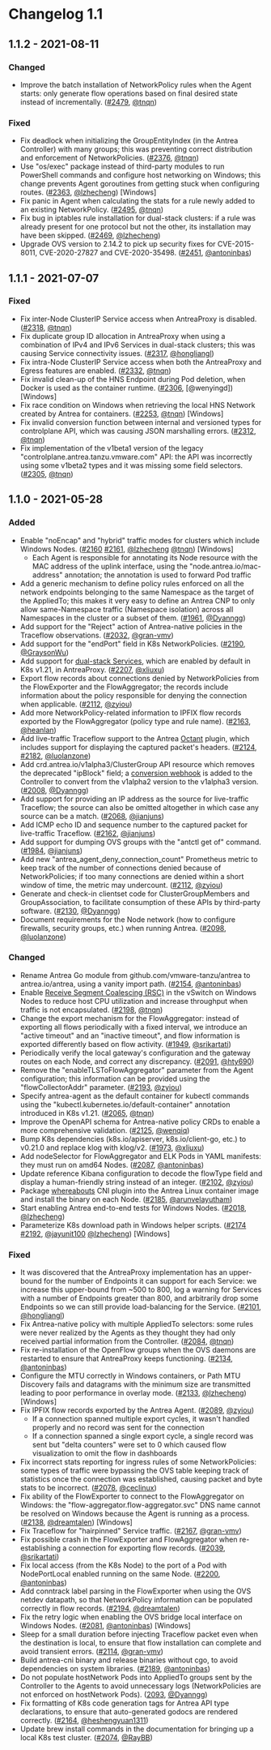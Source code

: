 # Changelog 1.1

## 1.1.2 - 2021-08-11

### Changed

- Improve the batch installation of NetworkPolicy rules when the Agent starts: only generate flow operations based on final desired state instead of incrementally. ([#2479](https://github.com/antrea-io/antrea/pull/2479), [@tnqn])

### Fixed

- Fix deadlock when initializing the GroupEntityIndex (in the Antrea Controller) with many groups; this was preventing correct distribution and enforcement of NetworkPolicies. ([#2376](https://github.com/antrea-io/antrea/pull/2376), [@tnqn])
- Use "os/exec" package instead of third-party modules to run PowerShell commands and configure host networking on Windows; this change prevents Agent goroutines from getting stuck when configuring routes. ([#2363](https://github.com/antrea-io/antrea/pull/2363), [@lzhecheng]) [Windows]
- Fix panic in Agent when calculating the stats for a rule newly added to an existing NetworkPolicy. ([#2495](https://github.com/antrea-io/antrea/pull/2495), [@tnqn])
- Fix bug in iptables rule installation for dual-stack clusters: if a rule was already present for one protocol but not the other, its installation may have been skipped. ([#2469](https://github.com/antrea-io/antrea/pull/2469), [@lzhecheng])
- Upgrade OVS version to 2.14.2 to pick up security fixes for CVE-2015-8011, CVE-2020-27827 and CVE-2020-35498. ([#2451](https://github.com/antrea-io/antrea/pull/2451), [@antoninbas])

## 1.1.1 - 2021-07-07

### Fixed

- Fix inter-Node ClusterIP Service access when AntreaProxy is disabled. ([#2318](https://github.com/antrea-io/antrea/pull/2318), [@tnqn])
- Fix duplicate group ID allocation in AntreaProxy when using a combination of IPv4 and IPv6 Services in dual-stack clusters; this was causing Service connectivity issues. ([#2317](https://github.com/antrea-io/antrea/pull/2317), [@hongliangl])
- Fix intra-Node ClusterIP Service access when both the AntreaProxy and Egress features are enabled. ([#2332](https://github.com/antrea-io/antrea/pull/2332), [@tnqn])
- Fix invalid clean-up of the HNS Endpoint during Pod deletion, when Docker is used as the container runtime. ([#2306](https://github.com/antrea-io/antrea/pull/2306), [@wenyingd]) [Windows]
- Fix race condition on Windows when retrieving the local HNS Network created by Antrea for containers. ([#2253](https://github.com/antrea-io/antrea/pull/2253), [@tnqn]) [Windows]
- Fix invalid conversion function between internal and versioned types for controlplane API, which was causing JSON marshalling errors. ([#2312](https://github.com/antrea-io/antrea/pull/2312), [@tnqn])
- Fix implementation of the v1beta1 version of the legacy "controlplane.antrea.tanzu.vmware.com" API: the API was incorrectly using some v1beta2 types and it was missing some field selectors. ([#2305](https://github.com/antrea-io/antrea/pull/2305), [@tnqn])

## 1.1.0 - 2021-05-28

### Added

- Enable "noEncap" and "hybrid" traffic modes for clusters which include Windows Nodes. ([#2160](https://github.com/antrea-io/antrea/pull/2160) [#2161](https://github.com/antrea-io/antrea/pull/2161), [@lzhecheng] [@tnqn]) [Windows]
  * Each Agent is responsible for annotating its Node resource with the MAC address of the uplink interface, using the "node.antrea.io/mac-address" annotation; the annotation is used to forward Pod traffic
- Add a generic mechanism to define policy rules enforced on all the network endpoints belonging to the same Namespace as the target of the AppliedTo; this makes it very easy to define an Antrea CNP to only allow same-Namespace traffic (Namespace isolation) across all Namespaces in the cluster or a subset of them. ([#1961](https://github.com/antrea-io/antrea/pull/1961), [@Dyanngg])
- Add support for the "Reject" action of Antrea-native policies in the Traceflow observations. ([#2032](https://github.com/antrea-io/antrea/pull/2032), [@gran-vmv])
- Add support for the "endPort" field in K8s NetworkPolicies. ([#2190](https://github.com/antrea-io/antrea/pull/2190), [@GraysonWu])
- Add support for [dual-stack Services], which are enabled by default in K8s v1.21, in AntreaProxy. ([#2207](https://github.com/antrea-io/antrea/pull/2207), [@xliuxu])
- Export flow records about connections denied by NetworkPolicies from the FlowExporter and the FlowAggregator; the records include information about the policy responsible for denying the connection when applicable. ([#2112](https://github.com/antrea-io/antrea/pull/2112), [@zyiou])
- Add more NetworkPolicy-related information to IPFIX flow records exported by the FlowAggregator (policy type and rule name). ([#2163](https://github.com/antrea-io/antrea/pull/2163), [@heanlan])
- Add live-traffic Traceflow support to the Antrea [Octant] plugin, which includes support for displaying the captured packet's headers. ([#2124](https://github.com/antrea-io/antrea/pull/2124), [#2182](https://github.com/antrea-io/antrea/pull/2182), [@luolanzone])
- Add crd.antrea.io/v1alpha3/ClusterGroup API resource which removes the deprecated "ipBlock" field; a [conversion webhook] is added to the Controller to convert from the v1alpha2 version to the v1alpha3 version. ([#2008](https://github.com/antrea-io/antrea/pull/2008), [@Dyanngg])
- Add support for providing an IP address as the source for live-traffic Traceflow; the source can also be omitted altogether in which case any source can be a match. ([#2068](https://github.com/antrea-io/antrea/pull/2068), [@jianjuns])
- Add ICMP echo ID and sequence number to the captured packet for live-traffic Traceflow. ([#2162](https://github.com/antrea-io/antrea/pull/2162), [@jianjuns])
- Add support for dumping OVS groups with the "antctl get of" command. ([#1984](https://github.com/antrea-io/antrea/pull/1984), [@jianjuns])
- Add new "antrea_agent_deny_connection_count" Prometheus metric to keep track of the number of connections denied because of NetworkPolicies; if too many connections are denied within a short window of time, the metric may undercount. ([#2112](https://github.com/antrea-io/antrea/pull/2112), [@zyiou])
- Generate and check-in clientset code for ClusterGroupMembers and GroupAssociation, to facilitate consumption of these APIs by third-party software. ([#2130](https://github.com/antrea-io/antrea/pull/2130), [@Dyanngg])
- Document requirements for the Node network (how to configure firewalls, security groups, etc.) when running Antrea. ([#2098](https://github.com/antrea-io/antrea/pull/2098), [@luolanzone])

### Changed

- Rename Antrea Go module from github.com/vmware-tanzu/antrea to antrea.io/antrea, using a vanity import path. ([#2154](https://github.com/antrea-io/antrea/issues/2154), [@antoninbas])
- Enable [Receive Segment Coalescing (RSC)] in the vSwitch on Windows Nodes to reduce host CPU utilization and increase throughput when traffic is not encapsulated. ([#2198](https://github.com/antrea-io/antrea/pull/2198), [@tnqn])
- Change the export mechanism for the FlowAggregator: instead of exporting all flows periodically with a fixed interval, we introduce an "active timeout" and an "inactive timeout", and flow information is exported differently based on flow activity. ([#1949](https://github.com/antrea-io/antrea/pull/1949), [@srikartati])
- Periodically verify the local gateway's configuration and the gateway routes on each Node, and correct any discrepancy. ([#2091](https://github.com/antrea-io/antrea/pull/2091), [@hty690])
- Remove the "enableTLSToFlowAggregator" parameter from the Agent configuration; this information can be provided using the "flowCollectorAddr" parameter. ([#2193](https://github.com/antrea-io/antrea/pull/2193), [@zyiou])
- Specify antrea-agent as the default container for kubectl commands using the "kubectl.kubernetes.io/default-container" annotation introduced in K8s v1.21. ([#2065](https://github.com/antrea-io/antrea/pull/2065), [@tnqn])
- Improve the OpenAPI schema for Antrea-native policy CRDs to enable a more comprehensive validation. ([#2125](https://github.com/antrea-io/antrea/pull/2125), [@wenqiq])
- Bump K8s dependencies (k8s.io/apiserver, k8s.io/client-go, etc.) to v0.21.0 and replace klog with klog/v2. ([#1973](https://github.com/antrea-io/antrea/pull/1973), [@xliuxu])
- Add nodeSelector for FlowAggregator and ELK Pods in YAML manifests: they must run on amd64 Nodes. ([#2087](https://github.com/antrea-io/antrea/pull/2087), [@antoninbas])
- Update reference Kibana configuration to decode the flowType field and display a human-friendly string instead of an integer. ([#2102](https://github.com/antrea-io/antrea/pull/2102), [@zyiou])
- Package [whereabouts] CNI plugin into the Antrea Linux container image and install the binary on each Node. ([#2185](https://github.com/antrea-io/antrea/pull/2185), [@arunvelayutham])
- Start enabling Antrea end-to-end tests for Windows Nodes. ([#2018](https://github.com/antrea-io/antrea/pull/2018), [@lzhecheng])
- Parameterize K8s download path in Windows helper scripts. ([#2174](https://github.com/antrea-io/antrea/pull/2174) [#2192](https://github.com/antrea-io/antrea/pull/2192), [@jayunit100] [@lzhecheng]) [Windows]

### Fixed

- It was discovered that the AntreaProxy implementation has an upper-bound for the number of Endpoints it can support for each Service: we increase this upper-bound from ~500 to 800, log a warning for Services with a number of Endpoints greater than 800, and arbitrarily drop some Endpoints so we can still provide load-balancing for the Service. ([#2101](https://github.com/antrea-io/antrea/pull/2101), [@hongliangl])
- Fix Antrea-native policy with multiple AppliedTo selectors: some rules were never realized by the Agents as they thought they had only received partial information from the Controller. ([#2084](https://github.com/antrea-io/antrea/pull/2084), [@tnqn])
- Fix re-installation of the OpenFlow groups when the OVS daemons are restarted to ensure that AntreaProxy keeps functioning. ([#2134](https://github.com/antrea-io/antrea/pull/2134), [@antoninbas])
- Configure the MTU correctly in Windows containers, or Path MTU Discovery fails and datagrams with the minimum size are transmitted leading to poor performance in overlay mode. ([#2133](https://github.com/antrea-io/antrea/pull/2133), [@lzhecheng]) [Windows]
- Fix IPFIX flow records exported by the Antrea Agent. ([#2089](https://github.com/antrea-io/antrea/pull/2089), [@zyiou])
  * If a connection spanned multiple export cycles, it wasn't handled properly and no record was sent for the connection
  * If a connection spanned a single export cycle, a single record was sent but "delta counters" were set to 0 which caused flow visualization to omit the flow in dashboards
- Fix incorrect stats reporting for ingress rules of some NetworkPolicies: some types of traffic were bypassing the OVS table keeping track of statistics once the connection was established, causing packet and byte stats to be incorrect. ([#2078](https://github.com/antrea-io/antrea/pull/2078), [@ceclinux])
- Fix ability of the FlowExporter to connect to the FlowAggregator on Windows: the "flow-aggregator.flow-aggregator.svc" DNS name cannot be resolved on Windows because the Agent is running as a process. ([#2138](https://github.com/antrea-io/antrea/pull/2138), [@dreamtalen]) [Windows]
- Fix Traceflow for "hairpinned" Service traffic. ([#2167](https://github.com/antrea-io/antrea/pull/2167), [@gran-vmv])
- Fix possible crash in the FlowExporter and FlowAggregator when re-establishing a connection for exporting flow records. ([#2039](https://github.com/antrea-io/antrea/pull/2039), [@srikartati])
- Fix local access (from the K8s Node) to the port of a Pod with NodePortLocal enabled running on the same Node. ([#2200](https://github.com/antrea-io/antrea/pull/2200), [@antoninbas])
- Add conntrack label parsing in the FlowExporter when using the OVS netdev datapath, so that NetworkPolicy information can be populated correctly in flow records. ([#2194](https://github.com/antrea-io/antrea/pull/2194), [@dreamtalen])
- Fix the retry logic when enabling the OVS bridge local interface on Windows Nodes. ([#2081](https://github.com/antrea-io/antrea/pull/2081), [@antoninbas]) [Windows]
- Sleep for a small duration before injecting Traceflow packet even when the destination is local, to ensure that flow installation can complete and avoid transient errors. ([#2114](https://github.com/antrea-io/antrea/pull/2114), [@gran-vmv])
- Build antrea-cni binary and release binaries without cgo, to avoid dependencies on system libraries. ([#2189](https://github.com/antrea-io/antrea/pull/2189), [@antoninbas])
- Do not populate hostNetwork Pods into AppliedTo groups sent by the Controller to the Agents to avoid unnecessary logs (NetworkPolicies are not enforced on hostNetwork Pods). ([2093](https://github.com/antrea-io/antrea/pull/2093), [@Dyanngg])
- Fix formatting of K8s code generation tags for Antrea API type declarations, to ensure that auto-generated godocs are rendered correctly. ([#2164](https://github.com/antrea-io/antrea/pull/2164), [@heshengyuan1311])
- Update brew install commands in the documentation for bringing up a local K8s test cluster. ([#2074](https://github.com/antrea-io/antrea/pull/2074), [@RayBB])

[Octant]: https://github.com/vmware-tanzu/octant
[conversion webhook]: https://kubernetes.io/docs/tasks/extend-kubernetes/custom-resources/custom-resource-definition-versioning/#webhook-conversion
[Receive Segment Coalescing (RSC)]: https://docs.microsoft.com/en-us/previous-versions/windows/it-pro/windows-server-2012-r2-and-2012/hh997024(v=ws.11)
[whereabouts]: https://github.com/k8snetworkplumbingwg/whereabouts
[dual-stack Services]: https://kubernetes.io/docs/concepts/services-networking/dual-stack/#services

[@antoninbas]: https://github.com/antoninbas
[@arunvelayutham]: https://github.com/arunvelayutham
[@ceclinux]: https://github.com/ceclinux
[@dreamtalen]: https://github.com/dreamtalen
[@Dyanngg]: https://github.com/Dyanngg
[@gran-vmv]: https://github.com/gran-vmv
[@GraysonWu]: https://github.com/GraysonWu
[@heanlan]: https://github.com/heanlan
[@heshengyuan1311]: https://github.com/heshengyuan1311
[@hongliangl]: https://github.com/hongliangl
[@hty690]: https://github.com/hty690
[@jayunit100]: https://github.com/jayunit100
[@jianjuns]: https://github.com/jianjuns
[@luolanzone]: https://github.com/luolanzone
[@lzhecheng]: https://github.com/lzhecheng
[@RayBB]: https://github.com/RayBB
[@shadowlan]: https://github.com/shadowlan
[@srikartati]: https://github.com/srikartati
[@tnqn]: https://github.com/tnqn
[@wenqiq]: https://github.com/wenqiq
[@xliuxu]: https://github.com/xliuxu
[@zyiou]: https://github.com/zyiou
